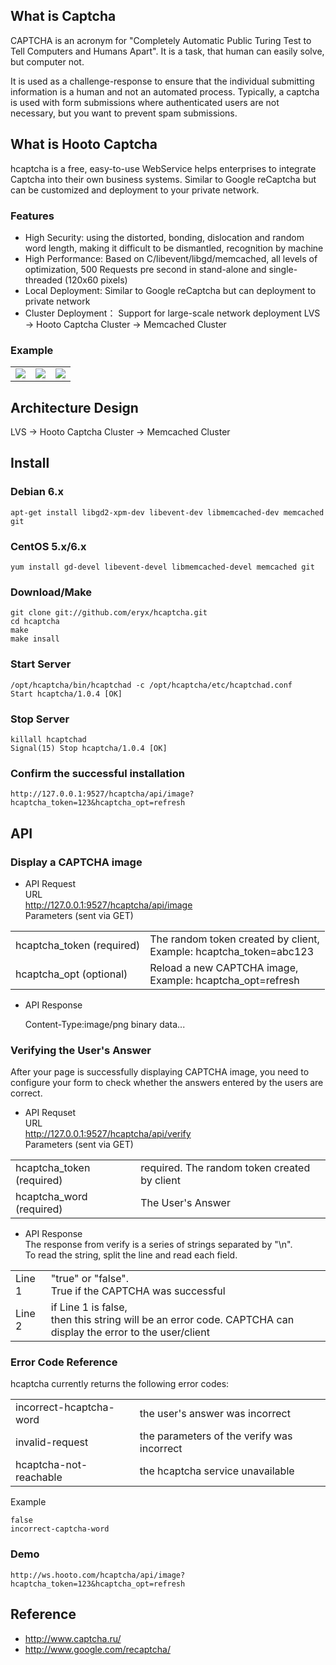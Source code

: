 ## What is Captcha

CAPTCHA is an acronym for 
"Completely Automatic Public Turing Test to Tell Computers and Humans Apart".
It is a task, that human can easily solve, but computer not.

It is used as a challenge-response to ensure that the individual submitting 
information is a human and not an automated process. Typically, a captcha is 
used with form submissions where authenticated users are not necessary, 
but you want to prevent spam submissions.

## What is Hooto Captcha

hcaptcha is a free, easy-to-use WebService helps enterprises to integrate 
Captcha into their own business systems. Similar to Google reCaptcha but can 
be customized and deployment to your private network.

### Features
* High Security: using the distorted, bonding, dislocation and random word length, 
    making it difficult to be dismantled, recognition by machine
* High Performance: Based on C/libevent/libgd/memcached, all levels of optimization,
    500 Requests pre second in stand-alone and single-threaded (120x60 pixels)
* Local Deployment: Similar to Google reCaptcha but can deployment to private network
* Cluster Deployment： Support for large-scale network deployment
    LVS -> Hooto Captcha Cluster -> Memcached Cluster

### Example
<table border="0">
  <tr>
    <td>
      <img src="/eryx/hcaptcha/raw/master/scripts/img/s1.png" />
    </td>
    <td>
      <img src="/eryx/hcaptcha/raw/master/scripts/img/s2.png" />
    </td>
    <td>
      <img src="/eryx/hcaptcha/raw/master/scripts/img/s3.png" />
    </td>
  </tr>
</table>

## Architecture Design

LVS -> Hooto Captcha Cluster -> Memcached Cluster

## Install

### Debian 6.x
    apt-get install libgd2-xpm-dev libevent-dev libmemcached-dev memcached git

### CentOS 5.x/6.x
    yum install gd-devel libevent-devel libmemcached-devel memcached git

### Download/Make
    git clone git://github.com/eryx/hcaptcha.git
    cd hcaptcha
    make
    make insall

### Start Server
    /opt/hcaptcha/bin/hcaptchad -c /opt/hcaptcha/etc/hcaptchad.conf
    Start hcaptcha/1.0.4 [OK]

### Stop Server
    killall hcaptchad
    Signal(15) Stop hcaptcha/1.0.4 [OK]

### Confirm the successful installation
    http://127.0.0.1:9527/hcaptcha/api/image?hcaptcha_token=123&hcaptcha_opt=refresh

## API

### Display a CAPTCHA image    
    
* API Request  
URL  
    http://127.0.0.1:9527/hcaptcha/api/image  
Parameters (sent via GET)
<table>
    <tr>
        <td>hcaptcha_token (required)</td>
        <td>The random token created by client,  <br />
        Example: hcaptcha_token=abc123</td>
    </tr>
    <tr>
        <td>hcaptcha_opt (optional)</td>
        <td>Reload a new CAPTCHA image,  <br />
        Example: hcaptcha_opt=refresh</td>
    </tr>
</table>

* API Response

    Content-Type:image/png
    binary data...

### Verifying the User's Answer
    
After your page is successfully displaying CAPTCHA image, you need to configure
your form to check whether the answers entered by the users are correct.

* API Requset  
URL  
    http://127.0.0.1:9527/hcaptcha/api/verify  
Parameters (sent via GET)
<table>
    <tr>
        <td>hcaptcha_token (required)</td>
        <td>required. The random token created by client</td>
    </tr>
    <tr>
        <td>hcaptcha_word (required)</td>
        <td>The User's Answer</td>
    </tr>
</table>
    
* API Response  
The response from verify is a series of strings separated by "\n".  
To read the string, split the line and read each field.
<table>
    <tr>
        <td>Line 1</td>
        <td>"true" or "false".  <br />
        True if the CAPTCHA was successful</td>
    </tr>
    <tr>
        <td>Line 2</td>
        <td>if Line 1 is false,  <br />
        then this string will be an error code. CAPTCHA can display the error to the user/client  <br />
        </td>
    </tr>
</table>

### Error Code Reference
hcaptcha currently returns the following error codes:
<table>
    <tr>
        <td>incorrect-hcaptcha-word</td>
        <td>the user's answer was incorrect</td>
    </tr>
    <tr>
        <td>invalid-request</td>
        <td>the parameters of the verify was incorrect</td>
    </tr>
    <tr>
        <td>hcaptcha-not-reachable</td>
        <td>the hcaptcha service unavailable</td>
    </tr>
</table>
Example

    false
    incorrect-captcha-word

### Demo
    http://ws.hooto.com/hcaptcha/api/image?hcaptcha_token=123&hcaptcha_opt=refresh

## Reference
* http://www.captcha.ru/
* http://www.google.com/recaptcha/

